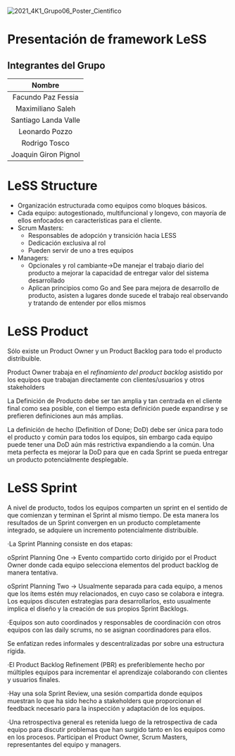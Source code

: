 ![2021_4K1_Grupo06_Poster_Cientifico](2021_4K1_Grupo06_Poster_Cientifico.png)

# Presentación de framework LeSS

## Integrantes del Grupo
| Nombre |
| :----: |
|Facundo Paz Fessia | 
|Maximiliano Saleh |
|Santiago Landa Valle |
|Leonardo Pozzo | 
|Rodrigo Tosco | 
|Joaquin Giron Pignol |

# LeSS Structure

* Organización estructurada como equipos como bloques básicos.
* Cada equipo: autogestionado, multifuncional y longevo, con mayoría de ellos enfocados en características para el cliente.
* Scrum Masters:
  * Responsables de adopción y transición hacia LESS
  * Dedicación exclusiva al rol
  * Pueden servir de uno a tres equipos
* Managers:
  * Opcionales y rol cambiante->De manejar el trabajo diario del producto a mejorar la capacidad de entregar valor del sistema desarrollado
  * Aplican principios como Go and See para mejora de desarrollo de producto, asisten a lugares donde sucede el trabajo real observando y tratando de entender por ellos mismos

# LeSS Product

Sólo existe un Product Owner y un Product Backlog para todo el producto distribuible.

Product Owner trabaja en el *refinamiento del product backlog* asistido por los equipos que trabajan directamente con clientes/usuarios y otros stakeholders

La Definición de Producto debe ser tan amplia y tan centrada en el cliente final como sea posible, con el tiempo esta definición puede expandirse y se prefieren definiciones aun más amplias.

La definición de hecho (Definition of Done; DoD) debe ser única para todo el producto y común para todos los equipos, sin embargo cada equipo puede tener una DoD aún más restrictiva expandiendo a la común. Una meta perfecta es mejorar la DoD para que en cada Sprint se pueda entregar un producto potencialmente desplegable.



# LeSS Sprint

A nivel de producto, todos los equipos comparten un sprint en el sentido de que comienzan y terminan el Sprint al mismo tiempo. De esta manera los resultados de un Sprint convergen en un producto completamente integrado, se adquiere un incremento potencialmente distribuible.

·La Sprint Planning consiste en dos etapas:

oSprint Planning One → Evento compartido corto dirigido por el Product Owner donde cada equipo selecciona elementos del product backlog de manera tentativa.

oSprint Planning Two → Usualmente separada para cada equipo, a menos que los ítems estén muy relacionados, en cuyo caso se colabora e integra. Los equipos discuten estrategias para desarrollarlos, esto usualmente implica el diseño y la creación de sus propios Sprint Backlogs.

·Equipos son auto coordinados y responsables de coordinación con otros equipos con las daily scrums, no se asignan coordinadores para ellos.

Se enfatizan redes informales y descentralizadas por sobre una estructura rígida.

·El Product Backlog Refinement (PBR) es preferiblemente hecho por múltiples equipos para incrementar el aprendizaje colaborando con clientes y usuarios finales.

·Hay una sola Sprint Review, una sesión compartida donde equipos muestran  lo que ha sido hecho a stakeholders que proporcionan el feedback necesario para la inspección y adaptación de los equipos.

·Una retrospectiva general es retenida luego de la retrospectiva de cada equipo para discutir problemas que han surgido tanto en los equipos como en los procesos. Participan el Product Owner, Scrum Masters, representantes del equipo y managers.